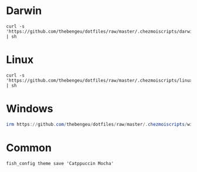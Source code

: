 # Darwin

```console
curl -s 'https://github.com/thebengeu/dotfiles/raw/master/.chezmoiscripts/darwin/run_onchange_init.sh' | sh
```

# Linux

```console
curl -s 'https://github.com/thebengeu/dotfiles/raw/master/.chezmoiscripts/linux/run_onchange_init.sh' | sh
```

# Windows

```powershell
irm https://github.com/thebengeu/dotfiles/raw/master/.chezmoiscripts/windows/run_onchange_init-admin.ps1 | iex
```

# Common

```console
fish_config theme save 'Catppuccin Mocha'
```

